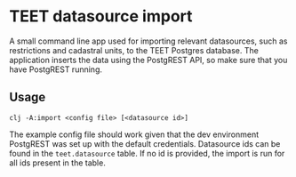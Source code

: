 # TEET datasource import

A small command line app used for importing relevant datasources, such
as restrictions and cadastral units, to the TEET Postgres
database. The application inserts the data using the PostgREST API, so
make sure that you have PostgREST running.

## Usage

```
clj -A:import <config file> [<datasource id>]
```

The example config file should work given that the dev environment
PostgREST was set up with the default credentials. Datasource ids can
be found in the `teet.datasource` table. If no id is provided, the
import is run for all ids present in the table.
